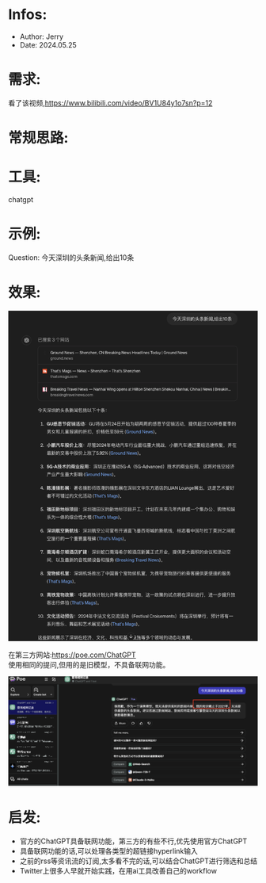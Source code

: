# Infos:

- Author: Jerry
- Date: 2024.05.25

# 需求:

看了该视频,https://www.bilibili.com/video/BV1U84y1o7sn?p=12

# 常规思路:

# 工具:

chatgpt

# 示例:

Question: 今天深圳的头条新闻,给出10条      

# 效果:

![20240523030957](https://raw.githubusercontent.com/jerrychan807/imggg/master/image/20240523030957.png)

在第三方网站:https://poe.com/ChatGPT      
使用相同的提问,但用的是旧模型，不具备联网功能。

![20240523031149](https://raw.githubusercontent.com/jerrychan807/imggg/master/image/20240523031149.png)

# 启发:

- 官方的ChatGPT具备联网功能，第三方的有些不行,优先使用官方ChatGPT
- 具备联网功能的话,可以处理各类型的超链接hyperlink输入
- 之前的rss等资讯流的订阅,太多看不完的话,可以结合ChatGPT进行筛选和总结
- Twitter上很多人早就开始实践，在用ai工具改善自己的workflow
